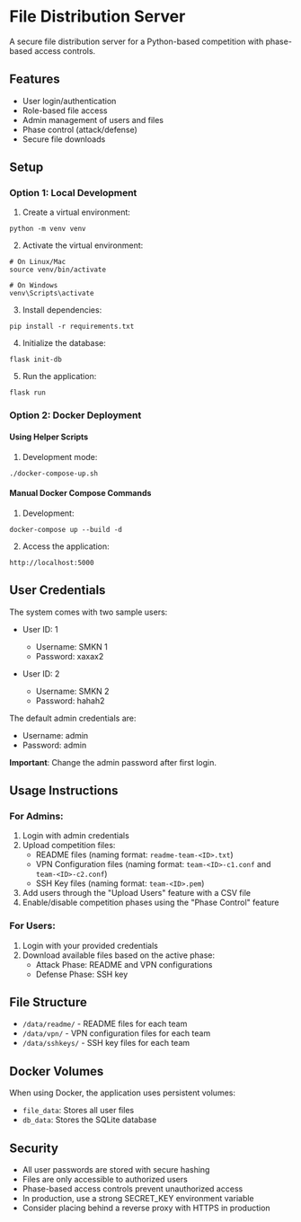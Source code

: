 # File Distribution Server

A secure file distribution server for a Python-based competition with phase-based access controls.

## Features

- User login/authentication
- Role-based file access
- Admin management of users and files
- Phase control (attack/defense)
- Secure file downloads

## Setup

### Option 1: Local Development

1. Create a virtual environment:
```
python -m venv venv
```

2. Activate the virtual environment:
```
# On Linux/Mac
source venv/bin/activate

# On Windows
venv\Scripts\activate
```

3. Install dependencies:
```
pip install -r requirements.txt
```

4. Initialize the database:
```
flask init-db
```

5. Run the application:
```
flask run
```

### Option 2: Docker Deployment

#### Using Helper Scripts

1. Development mode:
```
./docker-compose-up.sh
```

#### Manual Docker Compose Commands

1. Development:
```
docker-compose up --build -d
```

2. Access the application:
```
http://localhost:5000
```

## User Credentials

The system comes with two sample users:

- User ID: 1
  - Username: SMKN 1
  - Password: xaxax2

- User ID: 2
  - Username: SMKN 2
  - Password: hahah2

The default admin credentials are:
- Username: admin
- Password: admin

**Important**: Change the admin password after first login.

## Usage Instructions

### For Admins:

1. Login with admin credentials
2. Upload competition files:
   - README files (naming format: `readme-team-<ID>.txt`)
   - VPN Configuration files (naming format: `team-<ID>-c1.conf` and `team-<ID>-c2.conf`)
   - SSH Key files (naming format: `team-<ID>.pem`)
3. Add users through the "Upload Users" feature with a CSV file
4. Enable/disable competition phases using the "Phase Control" feature

### For Users:

1. Login with your provided credentials
2. Download available files based on the active phase:
   - Attack Phase: README and VPN configurations
   - Defense Phase: SSH key

## File Structure

- `/data/readme/` - README files for each team
- `/data/vpn/` - VPN configuration files for each team
- `/data/sshkeys/` - SSH key files for each team

## Docker Volumes

When using Docker, the application uses persistent volumes:
- `file_data`: Stores all user files
- `db_data`: Stores the SQLite database

## Security

- All user passwords are stored with secure hashing
- Files are only accessible to authorized users
- Phase-based access controls prevent unauthorized access
- In production, use a strong SECRET_KEY environment variable
- Consider placing behind a reverse proxy with HTTPS in production 